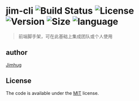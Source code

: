 # jim-cli  ![Build Status](https://img.shields.io/travis/kevin-hgj/jim-cli?style=flat-square)   ![License](https://img.shields.io/npm/l/jim-cli)  ![Version](https://img.shields.io/npm/v/jim-cli) ![Size](https://img.shields.io/github/repo-size/kevin-hgj/jim-cli)  ![language](https://img.shields.io/github/languages/count/kevin-hgj/jim-cli)
> 前端脚手架，可在此基础上集成团队或个人使用

## author 
[Jimhug](https://github.com/kevin-hgj)
## License
The code is available under the [MIT](./LICENSE) license.


